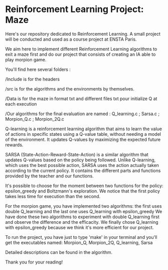 # Reinforcement Learning Project: Maze 

Here's our repository dedicated to Reinforcement Learning. A small project will be conducted and used as a course project at ENSTA Paris.

We aim here to implement different Reinforcement Learning algorithms to exit a maze first and do our project that consists of creating an IA able to play morpion game.

You'll find here several folders :

/Include is for the headers

/src is for the algorithms and the environments by themselves.

/Data is for the maze in format txt and different files txt pour initialize Q at each execution

/Our algorithms for the final evaluation are named : Q_learning.c ; Sarsa.c ; Morpion_Q.c ; Morpion_2Q.c

Q-learning is a reinforcement learning algorithm that aims to learn the value of actions in specific states using a Q-value table, without needing a model of the environment. It updates Q-values by maximizing the expected future rewards.

SARSA (State-Action-Reward-State-Action) is a similar algorithm that updates Q-values based on the policy being followed. Unlike Q-learning, which uses the best possible action, SARSA uses the action actually taken according to the current policy.
It contains the different parts and functions provided by the teacher and our functions. 

It's possible to choose for the moment between two functions for the policy: epsilon_greedy and  Boltzmann's exploration.
We notice that the first policy takes less time for execution than the second.

For the morpion game, you have implemented two algorithms: the first uses double Q_learning and the last one uses Q_learning with epsilon_greedy 
We have done these two algorithms to experiment with double Q_learning first and observe the difference and the efficacity.
We finally chose Q_learning with epsilon_greedy because we think it's more efficient for our project.

To run the project, you have just to type 'make' in your terminal and you'll get the executables named: Morpion_Q, Morpion_2Q, Q_learning, Sarsa

Detailed descriptions can be found in the algorithm.

Thank you for your reading!
